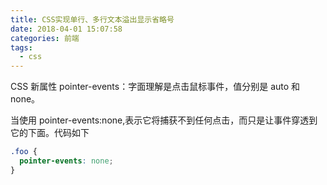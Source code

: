```yaml
---
title: CSS实现单行、多行文本溢出显示省略号
date: 2018-04-01 15:07:58
categories: 前端
tags:
  - css
---
```


CSS 新属性 pointer-events：字面理解是点击鼠标事件，值分别是 auto 和 none。

当使用 pointer-events:none,表示它将捕获不到任何点击，而只是让事件穿透到它的下面。代码如下

```css
.foo {
  pointer-events: none;
}
```
